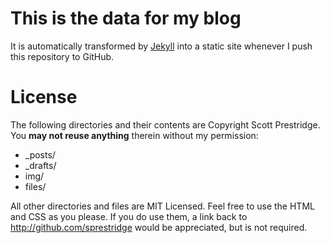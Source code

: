 # This is the data for my blog
It is automatically transformed by [Jekyll](http://github.com/mojombo/jekyll) into a static site whenever I push this repository to GitHub.

# License
The following directories and their contents are Copyright Scott Prestridge. You **may not reuse anything** therein without my permission:

- _posts/
- _drafts/
- img/
- files/

All other directories and files are MIT Licensed. Feel free to use the HTML and CSS as you please. If you do use them, a link back to http://github.com/sprestridge would be appreciated, but is not required.
